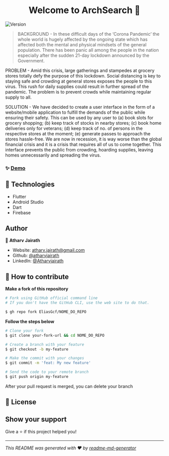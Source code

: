 <h1 align="center">Welcome to ArchSearch 👋</h1>
<p>
  <img alt="Version" src="https://img.shields.io/badge/version-0.2-blue.svg?cacheSeconds=2592000" />
</p>

> BACKGROUND - In these difficult days of the ‘Corona Pandemic’ the whole world is hugely affected by the ongoing state which has affected both the mental and physical mindsets of the general population. There has been panic all among the people in the nation especially after the sudden 21-day lockdown announced by the Government.

PROBLEM - Amid this crisis, large gatherings and stampedes at grocery stores totally defy the purpose of this lockdown. Social distancing is key to staying safe and crowding at general stores exposes the people to this virus. This rush for daily supplies could result in further spread of the pandemic. The problem is to prevent crowds while maintaining regular supply to all.

SOLUTION - We have decided to create a user interface in the form of a website/mobile application to fulfill the demands of the public while ensuring their safety. This can be used by any user to (a) book slots for grocery shopping; (b) keep track of stocks in nearby stores; (c) book home deliveries only for veterans; (d) keep track of no. of persons in the respective stores at the moment; (e) generate passes to approach the stores hassle-free.
We are now in recession, it is way worse than the global financial crisis and it is a crisis that requires all of us to come together. This interface prevents the public from crowding, hoarding supplies, leaving homes unnecessarily and spreading the virus.

### ✨ [Demo](https://www.youtube.com/watch?v=z4ave28HYSw)
## 🚀 Technologies
- Flutter
- Android Studio
- Dart
- Firebase
## Author

👤 **Atharv Jairath**

* Website: atharv.jairath@gmail.com
* Github: [@atharvjairath](https://github.com/atharvjairath)
* LinkedIn: [@Atharvjairath](https://www.linkedin.com/in/atharv-jairath-99aa78118/)

## 🤔 How to contribute

**Make a fork of this repository**

```bash
# Fork using GitHub official command line
# If you don't have the GitHub CLI, use the web site to do that.

$ gh repo fork EliasGcf/NOME_DO_REPO
```

**Follow the steps below**

```bash
# Clone your fork
$ git clone your-fork-url && cd NOME_DO_REPO

# Create a branch with your feature
$ git checkout -b my-feature

# Make the commit with your changes
$ git commit -m 'feat: My new feature'

# Send the code to your remote branch
$ git push origin my-feature
```

After your pull request is merged, you can delete your branch

## 📝 License

<!-- You can delete the license if you don't want it -->

## Show your support
Give a ⭐️ if this project helped you!

***
_This README was generated with ❤️ by [readme-md-generator](https://github.com/kefranabg/readme-md-generator)_
